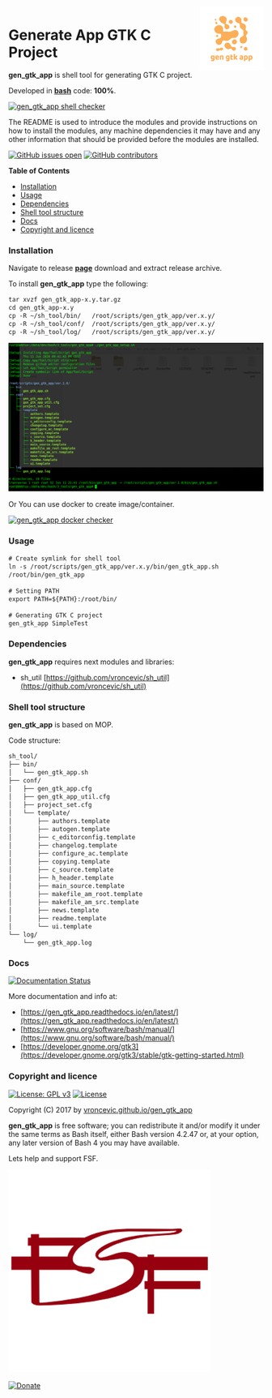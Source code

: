 <img align="right" src="https://raw.githubusercontent.com/vroncevic/gen_gtk_app/dev/docs/gen_gtk_app_logo.png" width="25%">

# Generate App GTK C Project

**gen_gtk_app** is shell tool for generating GTK C project.

Developed in **[bash](https://en.wikipedia.org/wiki/Bash_(Unix_shell))** code: **100%**.

[![gen_gtk_app shell checker](https://github.com/vroncevic/gen_gtk_app/workflows/gen_gtk_app%20shell%20checker/badge.svg)](https://github.com/vroncevic/gen_gtk_app/actions?query=workflow%3A%22gen_gtk_app+shell+checker%22)

The README is used to introduce the modules and provide instructions on
how to install the modules, any machine dependencies it may have and any
other information that should be provided before the modules are installed.

[![GitHub issues open](https://img.shields.io/github/issues/vroncevic/gen_gtk_app.svg)](https://github.com/vroncevic/gen_gtk_app/issues) [![GitHub contributors](https://img.shields.io/github/contributors/vroncevic/gen_gtk_app.svg)](https://github.com/vroncevic/gen_gtk_app/graphs/contributors)

<!-- START doctoc generated TOC please keep comment here to allow auto update -->
<!-- DON'T EDIT THIS SECTION, INSTEAD RE-RUN doctoc TO UPDATE -->
**Table of Contents**

- [Installation](#installation)
- [Usage](#usage)
- [Dependencies](#dependencies)
- [Shell tool structure](#shell-tool-structure)
- [Docs](#docs)
- [Copyright and licence](#copyright-and-licence)

<!-- END doctoc generated TOC please keep comment here to allow auto update -->

### Installation

Navigate to release **[page](https://github.com/vroncevic/gen_gtk_app/releases)** download and extract release archive.

To install **gen_gtk_app** type the following:

```
tar xvzf gen_gtk_app-x.y.tar.gz
cd gen_gtk_app-x.y
cp -R ~/sh_tool/bin/   /root/scripts/gen_gtk_app/ver.x.y/
cp -R ~/sh_tool/conf/  /root/scripts/gen_gtk_app/ver.x.y/
cp -R ~/sh_tool/log/   /root/scripts/gen_gtk_app/ver.x.y/
```

![alt tag](https://raw.githubusercontent.com/vroncevic/gen_gtk_app/dev/docs/setup_tree.png)

Or You can use docker to create image/container.

[![gen_gtk_app docker checker](https://github.com/vroncevic/gen_gtk_app/workflows/gen_gtk_app%20docker%20checker/badge.svg)](https://github.com/vroncevic/gen_gtk_app/actions?query=workflow%3A%22gen_gtk_app+docker+checker%22)

### Usage

```
# Create symlink for shell tool
ln -s /root/scripts/gen_gtk_app/ver.x.y/bin/gen_gtk_app.sh /root/bin/gen_gtk_app

# Setting PATH
export PATH=${PATH}:/root/bin/

# Generating GTK C project
gen_gtk_app SimpleTest
```

### Dependencies

**gen_gtk_app** requires next modules and libraries:
* sh_util [https://github.com/vroncevic/sh_util](https://github.com/vroncevic/sh_util)

### Shell tool structure

**gen_gtk_app** is based on MOP.

Code structure:
```
sh_tool/
├── bin/
│   └── gen_gtk_app.sh
├── conf/
│   ├── gen_gtk_app.cfg
│   ├── gen_gtk_app_util.cfg
│   ├── project_set.cfg
│   └── template/
│       ├── authors.template
│       ├── autogen.template
│       ├── c_editorconfig.template
│       ├── changelog.template
│       ├── configure_ac.template
│       ├── copying.template
│       ├── c_source.template
│       ├── h_header.template
│       ├── main_source.template
│       ├── makefile_am_root.template
│       ├── makefile_am_src.template
│       ├── news.template
│       ├── readme.template
│       └── ui.template
└── log/
    └── gen_gtk_app.log
```

### Docs

[![Documentation Status](https://readthedocs.org/projects/gen_gtk_app/badge/?version=latest)](https://gen_gtk_app.readthedocs.io/projects/gen_gtk_app/en/latest/?badge=latest)

More documentation and info at:
* [https://gen_gtk_app.readthedocs.io/en/latest/](https://gen_gtk_app.readthedocs.io/en/latest/)
* [https://www.gnu.org/software/bash/manual/](https://www.gnu.org/software/bash/manual/)
* [https://developer.gnome.org/gtk3](https://developer.gnome.org/gtk3/stable/gtk-getting-started.html)

### Copyright and licence

[![License: GPL v3](https://img.shields.io/badge/License-GPLv3-blue.svg)](https://www.gnu.org/licenses/gpl-3.0) [![License](https://img.shields.io/badge/License-Apache%202.0-blue.svg)](https://opensource.org/licenses/Apache-2.0)

Copyright (C) 2017 by [vroncevic.github.io/gen_gtk_app](https://vroncevic.github.io/gen_gtk_app)

**gen_gtk_app** is free software; you can redistribute it and/or modify
it under the same terms as Bash itself, either Bash version 4.2.47 or,
at your option, any later version of Bash 4 you may have available.

Lets help and support FSF.

[![Free Software Foundation](https://raw.githubusercontent.com/vroncevic/gen_gtk_app/dev/docs/fsf-logo_1.png)](https://my.fsf.org/)

[![Donate](https://www.paypalobjects.com/en_US/i/btn/btn_donateCC_LG.gif)](https://my.fsf.org/donate/)
